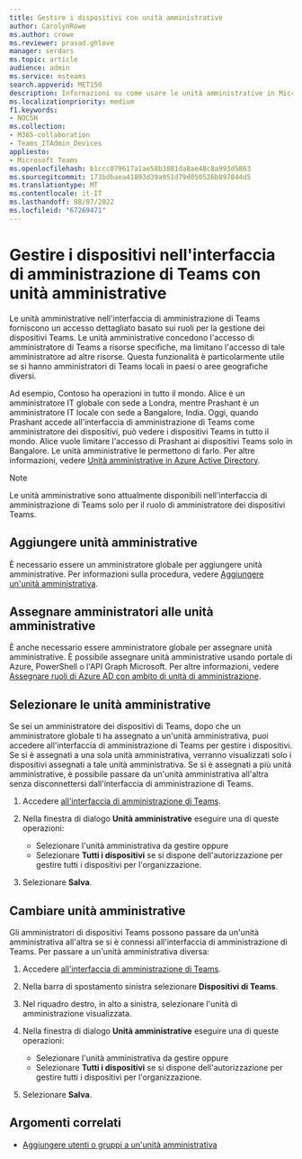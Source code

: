 ```yaml
---
title: Gestire i dispositivi con unità amministrative
author: CarolynRowe
ms.author: crowe
ms.reviewer: prasad.ghlove
manager: serdars
ms.topic: article
audience: admin
ms.service: msteams
search.appverid: MET150
description: Informazioni su come usare le unità amministrative in Microsoft Teams
ms.localizationpriority: medium
f1.keywords:
- NOCSH
ms.collection:
- M365-collaboration
- Teams_ITAdmin_Devices
appliesto:
- Microsoft Teams
ms.openlocfilehash: b1ccc079617a1ae58b3881da8ae48c8a993d5863
ms.sourcegitcommit: 173bdbaea41893d39a951d79d050526b897044d5
ms.translationtype: MT
ms.contentlocale: it-IT
ms.lasthandoff: 08/07/2022
ms.locfileid: "67269471"
---
```

# <a name="manage-devices-in-the-teams-admin-center-with-administrative-units"></a>Gestire i dispositivi nell'interfaccia di amministrazione di Teams con unità amministrative

Le unità amministrative nell'interfaccia di amministrazione di Teams forniscono un accesso dettagliato basato sui ruoli per la gestione dei dispositivi Teams. Le unità amministrative concedono l'accesso di amministratore di Teams a risorse specifiche, ma limitano l'accesso di tale amministratore ad altre risorse. Questa funzionalità è particolarmente utile se si hanno amministratori di Teams locali in paesi o aree geografiche diversi.

Ad esempio, Contoso ha operazioni in tutto il mondo. Alice è un amministratore IT globale con sede a Londra, mentre Prashant è un amministratore IT locale con sede a Bangalore, India. Oggi, quando Prashant accede all'interfaccia di amministrazione di Teams come amministratore dei dispositivi, può vedere i dispositivi Teams in tutto il mondo. Alice vuole limitare l'accesso di Prashant ai dispositivi Teams solo in Bangalore. Le unità amministrative le permettono di farlo. Per altre informazioni, vedere [Unità amministrative in Azure Active Directory](/azure/active-directory/roles/administrative-units).

> [!NOTE]
> Le unità amministrative sono attualmente disponibili nell'interfaccia di amministrazione di Teams solo per il ruolo di amministratore dei dispositivi Teams.

## <a name="add-administrative-units"></a>Aggiungere unità amministrative

È necessario essere un amministratore globale per aggiungere unità amministrative. Per informazioni sulla procedura, vedere [Aggiungere un'unità amministrativa](/azure/active-directory/roles/admin-units-manage#add-an-administrative-unit).

## <a name="assign-admins-to-administrative-units"></a>Assegnare amministratori alle unità amministrative

È anche necessario essere amministratore globale per assegnare unità amministrative. È possibile assegnare unità amministrative usando portale di Azure, PowerShell o l'API Graph Microsoft. Per altre informazioni, vedere [Assegnare ruoli di Azure AD con ambito di unità di amministrazione](/azure/active-directory/roles/admin-units-assign-roles).

## <a name="select-administrative-units"></a>Selezionare le unità amministrative

Se sei un amministratore dei dispositivi di Teams, dopo che un amministratore globale ti ha assegnato a un'unità amministrativa, puoi accedere all'interfaccia di amministrazione di Teams per gestire i dispositivi. Se si è assegnati a una sola unità amministrativa, verranno visualizzati solo i dispositivi assegnati a tale unità amministrativa. Se si è assegnati a più unità amministrative, è possibile passare da un'unità amministrativa all'altra senza disconnettersi dall'interfaccia di amministrazione di Teams. 

1. Accedere [all'interfaccia di amministrazione di Teams](https://go.microsoft.com/fwlink/p/?linkid=2024339).

2. Nella finestra di dialogo **Unità amministrative** eseguire una di queste operazioni:
    - Selezionare l'unità amministrativa da gestire oppure 
    - Selezionare **Tutti i dispositivi** se si dispone dell'autorizzazione per gestire tutti i dispositivi per l'organizzazione.

3. Selezionare **Salva**.

## <a name="switch-administrative-units"></a>Cambiare unità amministrative

Gli amministratori di dispositivi Teams possono passare da un'unità amministrativa all'altra se si è connessi all'interfaccia di amministrazione di Teams. Per passare a un'unità amministrativa diversa:

1. Accedere [all'interfaccia di amministrazione di Teams](https://go.microsoft.com/fwlink/p/?linkid=2024339).

2. Nella barra di spostamento sinistra selezionare **Dispositivi di Teams**.

3. Nel riquadro destro, in alto a sinistra, selezionare l'unità di amministrazione visualizzata.

4. Nella finestra di dialogo **Unità amministrative** eseguire una di queste operazioni:
    - Selezionare l'unità amministrativa da gestire oppure 
    - Selezionare **Tutti i dispositivi** se si dispone dell'autorizzazione per gestire tutti i dispositivi per l'organizzazione.

5. Selezionare **Salva**.

## <a name="related-topics"></a>Argomenti correlati

- [Aggiungere utenti o gruppi a un'unità amministrativa](/azure/active-directory/roles/admin-units-members-add)
